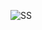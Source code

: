 ![SS](https://raw.githubusercontent.com/na-dhi-ra/Git-Introduction/main/Nadhira%20Azzahra_ITB/ss_identitas_nadhira.PNG)